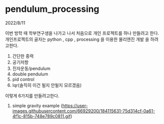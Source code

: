 # pendulum_processing


2022/8/11

이번 방학 때 학부연구생을 나가고 나서 처음으로 개인 프로젝트를 하나 만들려고 한다.
개인프로젝트의 골자는 python , cpp , processing 을 이용한 물리엔진 개발 을 하려고한다.

1. 간단한 중력
2. 공기저항
3. 진자운동/pendulum
4. double pendulum
5. pid control
6. lqr(솔직히 이건 될지 안될지 모르겠음)


이렇게 6가지를 만들려고한다.

1. simple gravity example
(https://user-images.githubusercontent.com/66929200/184115631-75d314cf-0a61-4f1c-815b-748e789c0811.gif)
